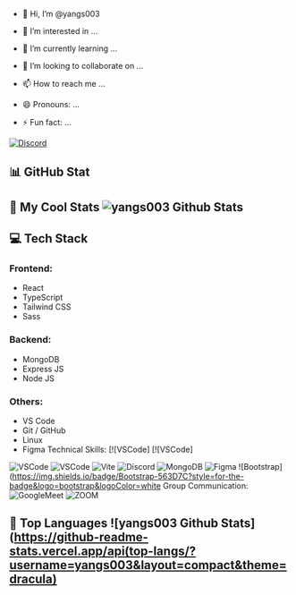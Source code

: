- :wave: Hi, I’m 
@yangs003

- :eyes: I’m interested in ...
- :seedling: I’m currently learning ...
- :revolving_hearts:️ I’m looking to collaborate on ...
- :mailbox: How to reach me ...
- :smile: Pronouns: ...
- :zap: Fun fact: ...
  
[![Discord](https://img.shields.io/discord/1010915972694044674?color=blue&label=Discord&logo=discord&logoColor=white&style=for-the-badge)](https://discord.com/invite/TON_INVITE_LINK)
## :bar_chart: GitHub Stat

## 🌟 My Cool Stats ![yangs003 Github Stats](https://github-readme-stats.vercel.app/api?username=yangs003&show_icons=true&theme=dracula)



## 💻 Tech Stack

### Frontend:
- React  
- TypeScript  
- Tailwind CSS  
- Sass  

### Backend:
- MongoDB  
- Express JS  
- Node JS  

### Others:
- VS Code  
- Git / GitHub  
- Linux  
- Figma
Technical Skills:
[![VSCode]
[![VSCode]

![VSCode](https://img.shields.io/badge/Canva-%2300C4CC.svg?&style=for-the-badge&logo=Canva&logoColor=white)
![VSCode](https://img.shields.io/badge/Visual_Studio-5C2D91?style=for-the-badge&logo=visual%20studio&logoColor=white)
![Vite](https://img.shields.io/badge/Vite-B73BFE?style=for-the-badge&logo=vite&logoColor=FFD62E)
![Discord](https://img.shields.io/badge/Discord-5865F2?style=for-the-badge&logo=discord&logoColor=white)
![MongoDB](https://img.shields.io/badge/MongoDB-4EA94B?style=for-the-badge&logo=mongodb&logoColor=white)
![Figma](https://img.shields.io/badge/Figma-F24E1E?style=for-the-badge&logo=figma&logoColor=white)
![Bootstrap](https://img.shields.io/badge/Bootstrap-563D7C?style=for-the-badge&logo=bootstrap&logoColor=white
Group Communication:
![GoogleMeet](https://img.shields.io/badge/Google%20Meet-00897B?style=for-the-badge&logo=google-meet&logoColor=white)
![ZOOM](https://img.shields.io/badge/Zoom-2D8CFF?style=for-the-badge&logo=zoom&logoColor=white)


## 🌟 Top Languages ![yangs003 Github Stats](https://github-readme-stats.vercel.app/api(top-langs/?username=yangs003&layout=compact&theme=dracula)
